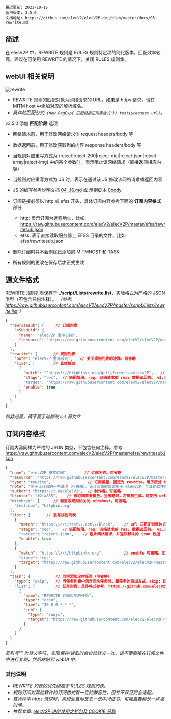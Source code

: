 ```
最近更新: 2021-10-16
适用版本: 3.5.0
文档地址: https://github.com/elecV2/elecV2P-dei/blob/master/docs/05-rewrite.md
```

## 简述

在 elecV2P 中，REWRITE 规则是 RULES 规则特定项的简化版本，匹配效率较高，建议在可使用 REWRITE 的情况下，关闭 RULES 规则集。

## webUI 相关说明

![rewrite](https://raw.githubusercontent.com/elecV2/elecV2P-dei/master/docs/res/rewritenote.png)

- REWRITE 规则的匹配对象为网络请求的 URL，如果是 https 请求，请在 MITM host 中添加对应的解析域名。
- *具体的匹配公式: `(new RegExp('匹配链接正则表达式')).test($request.url)`。*

v3.5.0 添加 **匹配阶段** 选项
- 网络请求前，用于修改网络请求体 request headers/body 等
- 数据返回前，用于修改获取到的内容 response headers/body 等

- 当规则对应重写方式为 (reject|reject-200|reject-dict|reject-json|reject-array|reject-img) 中的某个参数时，表示阻止该网络请求（直接返回相应内容）
- 当规则对应重写方式为 JS 时，表示在通过该 JS 修改该网络请求或返回内容
- JS 的编写参考说明文档 [04-JS.md](https://github.com/elecV2/elecV2P-dei/blob/master/docs/04-JS.md) 或 示例脚本 [0body](https://raw.githubusercontent.com/elecV2/elecV2P/master/script/JSFile/0body.js)

- 订阅链接必须以 http 或 efss 开头，具体订阅内容参考下面的 **订阅内容格式** 部分
  - http: 表示订阅为远程地址，比如: https://raw.githubusercontent.com/elecV2/elecV2P/master/efss/rewritesub.json
  - efss: 表示直接读取服务器上 EFSS 目录的文件，比如 efss/rewritesub.json

- 删除订阅时并不会删除已添加的 MITMHOST 和 TASK
- 所有规则的更改在保存后才正式生效

## 源文件格式

REWRITE 规则列表保存于 **./script/Lists/rewrite.list**，实际格式为严格的 JSON 类型（不包含任何注释）。
*（参考: https://raw.githubusercontent.com/elecV2/elecV2P/master/script/Lists/rewrite.list ）*

``` JSON
{
  "rewritesub": {     // 订阅列表
    "eSubUuid": {
      "name": "elecV2P 重写订阅",
      "resource": "https://raw.githubusercontent.com/elecV2/elecV2P/master/efss/rewritesub.json"
    }
  },
  "rewrite": {       // 规则列表
    "note": "elecV2P 重写规则",   // 关于规则列表的注释。可省略
    "list": [        // 具体规则
      {
        "match": "^https?://httpbin\\.org/get\\?rewrite=elecV2P",   // 网络请求 url 匹配
        "stage": "res",  // 匹配阶段。req: 网络请求前 res: 数据返回前。 v3.5.0 添加
        "target": "https://raw.githubusercontent.com/elecV2/elecV2P/master/script/JSFile/0body.js",  // 匹配后使用的 JS 文件
        "enable": true
      }
    ]
  }
}
```

*如非必要，请不要手动修改 list 源文件*

## 订阅内容格式

订阅内容同样为严格的 JSON 类型，不包含任何注释。参考: https://raw.githubusercontent.com/elecV2/elecV2P/master/efss/rewritesub.json

``` JSON
{
  "name": "elecV2P 重写订阅",       // 订阅名称。可省略
  "resource": "https://raw.githubusercontent.com/elecV2/elecV2P/master/efss/rewritesub.json",   // 该订阅的更新地址。可省略
  "type": "rewrite",                // 订阅类型，固定为 rewrite。用于区分 task 订阅，可省略
  "note": "关于该订阅的一些说明（可省略）。该订阅目前仅适用于 elecV2P，与其他软件并不兼容。更详细说明请查看: https://github.com/elecV2/elecV2P-dei/tree/master/docs/05-rewrite.md",
  "author": "https://t.me/elecV2",  // 制作者。可省略
  "bkcolor": "#2fa885",    // 该订阅背景颜色。当省略时，将随机生成。可使用 url(http://xxxx.jpg)
  "mitmhost": [      // 和重写规则相关的 mitmhost。可省略。
    "test.com", "httpbin.org"
  ],
  "list": [       // 重写规则列表
    {
      "match": "https:\\/\\/test\\.com\\/block",    // url 匹配正则表达式
      "stage": "req",    // 匹配阶段。req: 网络请求前 res: 数据返回前。 v3.5.0 添加
      "target": "reject-json",    // 阻止网络请求，并返回默认的 json 数据
      "enable": true
    },
    {
      "match": "https:\\/\\/httpbin\\.org",         // enable 可省略。如只添加不启用，则设置 enable: false
      "stage": "res",
      "target": "https://raw.githubusercontent.com/elecV2/elecV2P/master/script/JSFile/exam-cheerio.js"
    }
  ],
  "task": {           // 同时添加定时任务（可省略）
    "type": "skip",   // 当任务列表中包含同名任务时，新任务的添加方式。skip: 跳过, addition: 新增, replace: 替换（默认，如省略）
    "list": [         // 任务列表，具体格式参考: https://github.com/elecV2/elecV2P-dei/tree/master/docs/06-task.md 订阅 list 相关部分
      {
        "name": "REWRITE 订阅添加的任务",
        "type": "cron",
        "time": "30 0 0 * * *",
        "job": {
          "type": "runjs",
          "target": "https://raw.githubusercontent.com/elecV2/elecV2P/master/script/JSFile/test.js"
        }
      }
    ]
  }
}
```

*反引号"\" 为转义字符，实际保存/读取时会自动转义一次，请不要直接在订阅文件中进行复制，然后粘贴到 webUI 中。*

### 其他说明

- *REWRITE 列表的优先级高于 RULES 规则列表。*
- *规则订阅对其他软件的订阅格式有一定的兼容性，但并不保证完全适配。*
- *首次命中 https 请求时，系统会自动签发一张中间证书，可能需要稍长一点点时间。*
- *推荐文章: [elecV2P 进阶使用之抓包及 COOKIE 获取](https://elecv2.github.io/#elecV2P%20%E8%BF%9B%E9%98%B6%E4%BD%BF%E7%94%A8%E4%B9%8B%E6%8A%93%E5%8C%85%E5%8F%8A%20COOKIE%20%E8%8E%B7%E5%8F%96)*